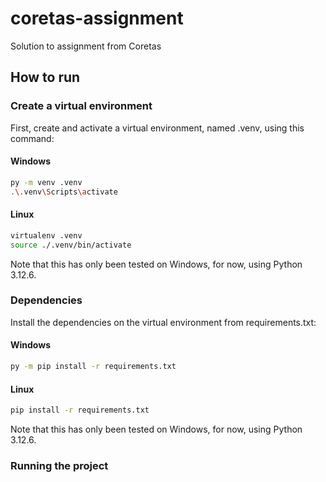 # coretas-assignment
Solution to assignment from Coretas

## How to run

### Create a virtual environment

First, create and activate a virtual environment, named .venv, using this command:

#### Windows

```sh
py -m venv .venv
.\.venv\Scripts\activate
```

#### Linux

```sh
virtualenv .venv
source ./.venv/bin/activate
```

Note that this has only been tested on Windows, for now, using Python 3.12.6.


### Dependencies

Install the dependencies on the virtual environment from requirements.txt:

#### Windows

```sh
py -m pip install -r requirements.txt
```

#### Linux

```sh
pip install -r requirements.txt
```

Note that this has only been tested on Windows, for now, using Python 3.12.6.


### Running the project